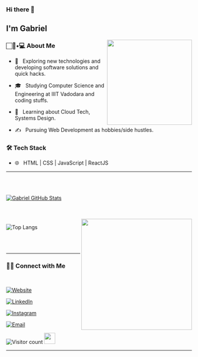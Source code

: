 ### Hi there 👋<h2> I'm Gabriel</h2>

<img align='right' src="https://media.giphy.com/media/M9gbBd9nbDrOTu1Mqx/giphy.gif" width="230">

<h3>  🏻🧑•💻 About Me </h3>



- 🤔 &nbsp; Exploring new technologies and developing software solutions and quick hacks.

- 🎓 &nbsp; Studying Computer Science and Engineering at IIIT Vadodara and coding stuffs.

- 🌱 &nbsp; Learning about Cloud Tech, Systems Design.

- ✍️ &nbsp; Pursuing Web Development as hobbies/side hustles.



<h3>🛠 Tech Stack</h3>





- 🌐 &nbsp; HTML | CSS | JavaScript | ReactJS

<!--
- 🛢 &nbsp; MySQL 
- 🔧 &nbsp; Git 
- 💻 &nbsp; Pyt | Java | C++ | C | MySQL
-->


<hr>



<br/><br/>

[![Gabriel GitHub Stats](https://github-readme-stats.vercel.app/api?username=gabrielsanchez16&show_icons=true)](https://github.com/gabrielsanchez16)

<br/>

<br/>

<img src="https://c.tenor.com/GfSX-u7VGM4AAAAC/coding.gif" width="300" align='right' >

![Top Langs](https://github-readme-stats.vercel.app/api/top-langs/?username=gabrielsanchez16&show_icons=true)

<br><br>



<hr>



<h3> 🤝🏻 Connect with Me </h3>

<br>



<p align="center">

<a href="https://gabrielsanchezdev.netlify.app/"><img alt="Website" src="https://img.shields.io/badge/gabrielsanchezdev.netlify.app-black?style=flat-square&logo=google-chrome"></a>

<a href="https://www.linkedin.com/in/gabriel-sanchez-717222206/"><img alt="LinkedIn" src="https://img.shields.io/badge/LinkedIn-Gabriel_Sanchez-blue?style=flat-square&logo=linkedin"></a>

<a href="https://www.instagram.com/gabo_dev_athlete/"><img alt="Instagram" src="https://img.shields.io/badge/Instagram-Gabo_dev_athlete-black?style=flat-square&logo=instagram"></a>

<a href="mailto:gabrielpelota.8@gmail.com"><img alt="Email" src="https://img.shields.io/badge/Email-gabrielpelota.8@gmail.com-blue?style=flat-square&logo=gmail"></a>

</p>





![Visitor count](https://visitor-badge.laobi.icu/badge?page_id=gabrielsanchez16.gabrielsanchez16)   <img src="https://media.giphy.com/media/dxn6fRlTIShoeBr69N/giphy.gif" width="30">





<hr>
